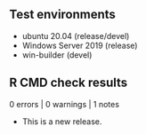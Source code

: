 ## Test environments
* ubuntu 20.04 (release/devel)
* Windows Server 2019 (release)
* win-builder (devel)

## R CMD check results

0 errors | 0 warnings | 1 notes

* This is a new release.